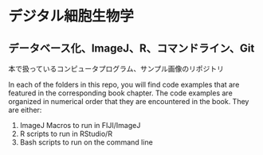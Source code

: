# デジタル細胞生物学

## データベース化、ImageJ、R、コマンドライン、Git

本で扱っているコンピュータプログラム、サンプル画像のリポジトリ

<!--
[![DOI](https://zenodo.org/badge/180952157.svg)](https://zenodo.org/badge/latestdoi/180952157)
-->

In each of the folders in this repo, you will find code examples that are featured in the corresponding book chapter.
The code examples are organized in numerical order that they are encountered in the book.
They are either:

1. ImageJ Macros to run in FIJI/ImageJ
2. R scripts to run in RStudio/R
3. Bash scripts to run on the command line